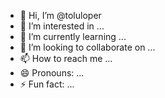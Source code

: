 - 👋 Hi, I’m @toluloper
- 👀 I’m interested in ...
- 🌱 I’m currently learning ...
- 💞️ I’m looking to collaborate on ...
- 📫 How to reach me ...
- 😄 Pronouns: ...
- ⚡ Fun fact: ...

<!---
toluloper/toluloper is a ✨ special ✨ repository because its `README.md` (this file) appears on your GitHub profile.
You can click the Preview link to take a look at your changes.
--->
